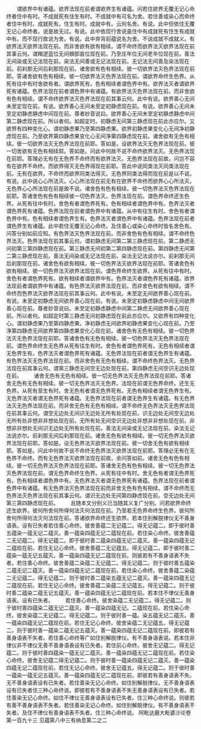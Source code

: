 <!-- { "loadSidebar": true } -->
　　谓欲界中有诸蕴。欲界法现在前者谓欲界生有诸蕴。问若住欲界无覆无记心命终者住中有时。不成就死有住生有时。不成就中有可名为舍。若住善或染心而命终者住中有时。成就死有。住生有时。成就中有。云何名舍。有说。此中但依住无覆无记心命终者。说是故无过。有说。此中依现行舍说虽住中有成就死有住生有成就中有。而不现行故说为舍。有说。此中弃背前蕴说名为舍。不说成就不成就义。有欲界法灭欲界法现在前。而非舍欲有欲有相续。谓不命终而欲界法灭欲界法现在前其事云何。谓羯逻蓝位无间頞部昙位现在前。乃至庄年位无间老年位现在前。善法无间染或无记法现在前。染法无间善或无记法现在前。无记法无间善及染法现在前。前刹那无间后刹那现在前。诸舍欲有色有相续。彼一切欲界法灭色界法现在前耶。答诸舍欲有色有相续。彼一切欲界法灭色界法现在前。谓欲界命终生色界。从死有往中有时舍欲有者。谓欲界死有。色有相续者谓色界中有。欲界法灭者谓欲界死有诸蕴。色界法现在前者谓色界中有诸蕴。有欲界法灭色界法现在前。而非舍欲有色有相续。谓不命终欲界法灭色界法现在前其事云何。此中有说。欲界善心无间未至定现在前。有说。欲界善心无间未至定初静虑现在前。有说。欲界善心无间未至定初静虑静虑中间现在前。尊者妙音说曰。欲界善心无间未至定初静虑静虑中间第二静虑现在前。所以者何。如超定时。初静虑无间第三静虑现在前此亦应尔。又欲界有四种变化心。谓初静虑果乃至第四静虑果。欲界初静虑果变化心无间净初静虑现在前。乃至欲界第四静虑果变化心无间净第四静虑现在前。诸舍欲有无色有相续。彼一切欲界法灭无色界法现在前耶。答如是。设欲界法灭无色界法现在前。彼一切舍欲有无色有相续耶。答如是。问此中何故不说不命终欲界法灭。无色界法现在前耶。答理必无有在无色界不命终而有欲界法灭。无色界法现在前故。问岂不容有在欲界不命终。而欲界得灭无色界得现在前耶。答此中说同类法灭同类法现在前。无有在欲界。不命终而欲界同类法得灭。无色界同类法得而现在前是以不说。有说。此中说心心所法灭。心心所法现在前无有在欲界不命终而欲界心心所法灭。无色界心心所法现在前是故不说。诸舍色有色有相续。彼一切色界法灭色界法现在前耶。答诸舍色有色有相续彼一切色界法灭。色界法现在前。谓色界命终还生色界。从死有往中有时。舍色有者谓色界死有。色有相续者谓色界中有。色界法灭者谓色界死有诸蕴。色界法现在前者谓色界中有诸蕴。从中有往生有时。舍色有者谓色界中有。色有相续者谓色界生有。色界法灭者谓色界中有诸蕴。色界法现在前者谓色界生有诸蕴。此中若住无覆无记心命终。及住善心或染心命终时皆名舍色有。问答分别如前应知。有色界法灭色界法现在前。而非舍色有色有相续。谓不命终色界法灭。色界法现在前其事云何。谓初静虑无间第二第三静虑现在前。第二静虑无间初第三第四静虑现在前。第三静虑无间初第二第四静虑现在前。第四静虑无间第二第三静虑现在前。善法无间染或无记法现在前。染法无记法说亦尔。前刹那无间后刹那现在前。诸舍色有欲有相续。彼一切色界法灭欲界法现在前耶。答诸舍色有欲有相续。彼一切色界法灭欲界法现在前。谓色界命终生欲界。从死有往中有时。舍色有者谓色界死有。欲有相续者谓欲界中有。色界法灭者谓色界死有诸蕴。欲界法现前者谓欲界中有诸蕴。有色界法灭欲界法现在前。而非舍色有欲有相续。谓不命终而色界法灭欲界法现在前其事云何。此中有说。未至定无间欲界善心现在前。有说。未至定初静虑无间欲界善心现在前。有说。未至定初静虑静虑中间无间欲界善心现在前。尊者妙音说曰。未至定初静虑静虑中间第二静虑无间欲界善心现在前。所以者何。如超定时第三静虑无间初静虑现在前此亦应尔。又欲界有四种变化心。谓初静虑果乃至第四静虑果。净初静虑无间欲界初静虑果变化心现在前。乃至净第四静虑无间欲界第四静虑果变化心现在前。诸舍色有无色有相续。彼一切色界法灭无色界法现在前耶。答诸舍色有无色有相续。彼一切色界法灭无色界法现在前。谓色界命终生无色界从死有往生有时。舍色有者谓色界死有。无色有相续者谓无色界生有。色界法灭者谓色界死有诸蕴。无色界法现在前者谓无色界生有诸蕴。有色界法灭无色界法现在前。而非舍色有无色有相续。谓不命终色界法灭。无色界法现在前其事云何。谓第三静虑无间空无边处现在前。第四静虑无间空识无边处现在前。
　　诸舍无色有无色有相续。彼一切无色界法灭无色界法现在前耶。答诸舍无色有无色有相续。彼一切无色界法灭无色界。法现在前谓无色界命终。还生无色界。从死有至生有时。舍无色有者谓无色界死有。无色有相续者谓无色界生有。无色界法灭者谓无色界死有诸蕴。无色界法现在前者谓无色界生有诸蕴。有无色界法灭无色界法现在前。而非舍无色有无色有相续。谓不命终无色界法灭无色界法现在前其事云何。谓空无边处无间识无边处无所有处现在前。识无边处无间空无边处无所有处非想非非想处现在前。无所有处无间空识无边处非想非非想处现在前。非想非非想处无间识无边处无所有处现在前。善法无间染或无记法现在前。染法无记法说亦尔。前刹那无间后刹那现在前。诸舍无色有欲有相续。彼一切无色界法灭欲界法现在前耶。答如是。设无色界法灭欲界法现在前。彼一切舍无色有欲有相续耶。答如是。问此中何故不说不命终无色界法灭欲界法现在前耶。答理必无有在无色界不命终。而有无色界法灭欲界法现在前故。余问答如前。诸舍无色有色有相续。彼一切无色界法灭色界法现在前耶。答诸舍无色有色有相续。彼一切无色界法灭色界法现在前。谓无色界命终生色界。从死有往中有时。舍无色有者谓无色界死有。色有相续者谓色界中有。无色界法灭者谓无色界死有诸蕴。色界法现在前者谓色界中有诸蕴。有无色界法灭色界法现在前而非舍无色有色有相续。谓不命终而无色界法灭色界法现在前其事云何。谓识无边处无间第四静虑现在前。空无边处无间第三第四静虑现在前。
　　且随本文分别义已当随其义复广分别。问若欲界命终还生欲界。彼何所舍何所得何法灭何法现在前。乃至若无色界命终生色界。彼何所舍何所得何法灭何法现在前。答诸欲界命终还生欲界。若本住别解脱律仪无不善身语表。设有已失者若住善心命终。彼舍善蕴二无记蕴二。得无记蕴二。即于彼时善五蕴染一蕴无记二蕴灭。善一蕴染四蕴无记二蕴现在前。若住染心命终。彼舍善蕴二无记蕴二。得无记蕴二。即于彼时善二蕴染四蕴无记二蕴灭。善一蕴染四蕴无记二蕴现在前。若住无记心命终。彼舍善蕴二无记蕴五。得无记蕴二。即于彼时善二蕴染一蕴无记五蕴灭。善一蕴染四蕴无记二蕴现在前。则彼若有不善身语表不失者。若住善心命终。彼舍善蕴二染蕴二无记蕴二。得无记蕴二。则于彼时善五蕴染二蕴无记二蕴灭。善一蕴染四蕴无记二蕴现在前。若住染心命终。彼舍善蕴二染蕴二无记蕴二。得无记蕴二。则于彼时善二蕴染五蕴无记二蕴灭。善一蕴染四蕴无记二蕴现在前。若住无记心命终。彼舍善蕴二染蕴二无记蕴五。得无记蕴二。则于彼时善二蕴染二蕴无记五蕴灭。善一蕴染四蕴无记二蕴现在前。若本住不律仪无善身语表。设有已失者。
　　若住善心命终。彼舍染蕴二无记蕴二。得无记蕴二。则于彼时善四蕴染二蕴无记二蕴灭。善一蕴染四蕴无记。二蕴现在前。若住染心命终。彼舍染蕴二无记蕴二。得无记蕴二。则于彼时善一蕴。染五蕴无记二蕴灭。善一蕴染四蕴无记二蕴现在前。若住无记心命终。彼舍染蕴二无记蕴五。得无记蕴二。则于彼时善一蕴染二蕴无记五蕴灭。善一蕴染四蕴无记二蕴现在前。即彼若有善身语表不失者。若住善心命终等广如住别解脱律仪。有不善身语表说。若本住非律仪非不律仪无善不善身语表设有已失者。若住前心命终。彼舍无记蕴二。得无记蕴二。则于彼时善四蕴染一蕴无记二蕴灭。善一蕴染四蕴无记二蕴现在前。若住染心命终。彼舍无记蕴二得无记蕴二。则于彼时善一蕴染四蕴无记二蕴灭。善一蕴染四蕴无记二蕴现在前。若住无记心命终。彼舍无记蕴五。得无记蕴二。则于彼时善一蕴染一蕴无记五蕴灭。善一蕴染四蕴无记二蕴现在前。即彼若有善身语表不失。无不善身语表设有已失者。若住善染无记心命终。如住别解脱律仪。无不善身语表设有已失者住三种心命终说。即彼若有不善身语表不失无善身语表设有已失者。若住善染无记心命终。如住不律仪无善身语表设有已失者。住三种心命终说。则彼若有善不善身语表不失者。若住善染无记心命终。如住别解脱律仪。有不善身语表不失者。及住不律仪有善身语表不失者。住三种心命终说。
阿毗达磨大毗婆沙论卷第一百九十三
见蕴第八中三有纳息第二之二
